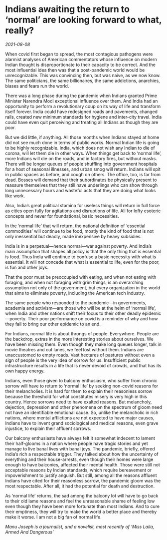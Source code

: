 # Indians awaiting the return to ‘normal’ are looking forward to what, really?

*2021-08-08*

When covid first began to spread, the most contagious pathogens were
alarmist analyses of American commentators whose influence on modern
Indian thought is disproportionate to their capacity to be correct. And
the most influential idea then was that a post-pandemic world would be
unrecognizable. This was convincing then, but was naive, as we now know.
The same politicians, the same billionaires, the same addictions,
anarchies, biases and fears run the world.

There was a long phase during the pandemic when Indians granted Prime
Minister Narendra Modi exceptional influence over them. And India had an
opportunity to perform a revolutionary coup on its way of life and
transform itself forever. India could have redesigned roads and
pavements, changed rails, created new minimum standards for hygiene and
inter-city travel. India could have even quit perceiving and treating
all Indians as though they are poor.

But we did little, if anything. All those months when Indians stayed at
home did not see much done in terms of public works. Normal Indian life
is going to be highly recognizable. India, which does not wish any
Indian to die of corona, will let them die in other ways. When things
get back to ‘normal life’, more Indians will die on the roads, and in
factory fires, but without masks. There will be longer queues of people
shuffling into government hospitals for a host of seasonal illnesses,
and urban smog will return. Indians will spit in public spaces as
before, and cough on others. The office, too, is far from dead. Bosses
will demand that their subordinates be physically present to reassure
themselves that they still have underlings who can show through long
unnecessary hours and wasteful acts that they are doing what looks like
work.

Also, India’s great political stamina for useless things will return in
full force as cities open fully for agitations and disruptions of life.
All for lofty esoteric concepts and never for foundational, basic
necessities.

In the ‘normal life’ that will return, the national definition of
‘essential commodities’ will continue to be food, mostly the kind of
food that is not only inessential but deadly, made inexpensive by heavy
subsidies.

India is in a perpetual—hence normal—war against poverty. And India’s
main assumption that shapes all policy is that the only thing that is
essential is food. Thus India will continue to confuse a basic necessity
with what is essential. It will not concede that what is essential to
life, even for the poor, is fun and other joys.

That the poor must be preoccupied with eating, and when not eating with
foraging, and when not foraging with grim things, is an overarching
assumption not only of the government, but every organization in the
world that aims to eliminate poverty, including the American tech
industry.

The same people who responded to the pandemic—in governments, academia
and activism—are those who will be at the helm of ‘normal life’, when
India and other nations shift their focus to their other deadly
epidemic—poverty. Their poor performance on covid is a reminder of why
and how they fail to bring our other epidemic to an end.

For Indians, normal life is about throngs of people. Everywhere. People
are the backdrop, extras in the more interesting stories about
ourselves. We have been missing them. Even though they make long queues
longer, talk in movie theatres and cut lanes, we feel lost without them.
Indians are unaccustomed to empty roads. Vast hectares of pastures
without even a sign of people is the very idea of sorrow for us.
Insufficient public infrastructure results in a life that is never
devoid of crowds, and that has its own happy energy.

Indians, even those given to balcony enthusiasm, who suffer from chronic
sorrow will have to return to ‘normal life’ by seeking non-covid reasons
for their melancholies. It is hard for them to explain their reasonless
sorrow because the threshold for what constitutes misery is very high in
this country. Hence sorrows need to have exalted reasons. But
melancholy, dejection, depression and other phenomena on the spectrum of
gloom need not have an identifiable emotional cause. So, unlike the
melancholic in rich nations, where mental afflictions are not expected
to have major causes, Indians have to invent grand sociological and
medical reasons, even grave injustice, to explain their affluent
sorrows.

Our balcony enthusiasts have always felt it somewhat indecent to lament
their half-glooms in a nation where people have tragic stories and yet
manage to live banal lives with banal joys. The pandemic, briefly,
offered India’s rich a respectable trigger. They talked about how the
uncertainty of everything and their house-arrests, even though their
homes were large enough to have balconies, affected their mental health.
Those were still not acceptable reasons by Indian standards, which
require bereavement or impoverishment to justify anguish. But still,
among all the reasons affluent Indians have cited for their reasonless
sorrow, the pandemic gloom was the most respectable. After all, it had
the potential for death and destruction.

As ‘normal life’ returns, the sad among the balcony lot will have to go
back to their old lame reasons and feel the unreasonable shame of
feeling low even though they have been more fortunate than most Indians.
And to cure their emptiness, they will try to make the world a better
place and thereby make it worse. I am not a big fan of normal life.

*Manu Joseph is a journalist, and a novelist, most recently of ‘Miss
Laila, Armed And Dangerous’*
